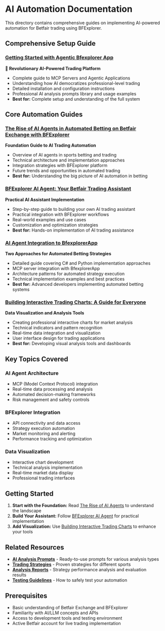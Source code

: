 # AI Automation Documentation

This directory contains comprehensive guides on implementing AI-powered automation for Betfair trading using BFExplorer.

## Comprehensive Setup Guide

### [Getting Started with Agentic Bfexplorer App](HowToStartWithAgenticBfexplorerApp.md)
**🤖 Revolutionary AI-Powered Trading Platform**
- Complete guide to MCP Servers and Agentic Applications
- Understanding how AI democratizes professional-level trading
- Detailed installation and configuration instructions
- Professional AI analysis prompts library and usage examples
- **Best for:** Complete setup and understanding of the full system

## Core Automation Guides

### [The Rise of AI Agents in Automated Betting on Betfair Exchange with BFExplorer](TheRiseOfAIAgentsInAutomatedBetting.md)
**Foundation Guide to AI Trading Automation**
- Overview of AI agents in sports betting and trading
- Technical architecture and implementation approaches
- Integration strategies with BFExplorer platform
- Future trends and opportunities in automated trading
- **Best for:** Understanding the big picture of AI automation in betting

### [BFExplorer AI Agent: Your Betfair Trading Assistant](AIAgentYourBetfairTradingAssistant.md)
**Practical AI Assistant Implementation**
- Step-by-step guide to building your own AI trading assistant
- Practical integration with BFExplorer workflows
- Real-world examples and use cases
- Customization and optimization strategies
- **Best for:** Hands-on implementation of AI trading assistance

### [AI Agent Integration to BfexplorerApp](AIAgentIntegrationToBfexplorerApp.md)
**Two Approaches for Automated Betting Strategies**
- Detailed guide covering C# and Python implementation approaches
- MCP server integration with BfexplorerApp
- Architecture patterns for automated strategy execution
- Technical implementation examples and best practices
- **Best for:** Advanced developers implementing automated betting systems

### [Building Interactive Trading Charts: A Guide for Everyone](BuildingInteractiveTradingCharts.md)
**Data Visualization and Analysis Tools**
- Creating professional interactive charts for market analysis
- Technical indicators and pattern recognition
- Real-time data integration and visualization
- User interface design for trading applications
- **Best for:** Developing visual analysis tools and dashboards

## Key Topics Covered

### AI Agent Architecture
- MCP (Model Context Protocol) integration
- Real-time data processing and analysis
- Automated decision-making frameworks
- Risk management and safety controls

### BFExplorer Integration
- API connectivity and data access
- Strategy execution automation
- Market monitoring and alerting
- Performance tracking and optimization

### Data Visualization
- Interactive chart development
- Technical analysis implementation
- Real-time market data display
- Professional trading interfaces

## Getting Started

1. **Start with the Foundation:** Read [The Rise of AI Agents](TheRiseOfAIAgentsInAutomatedBetting.md) to understand the landscape
2. **Build Your Assistant:** Follow [BFExplorer AI Agent](AIAgentYourBetfairTradingAssistant.md) for practical implementation
3. **Add Visualization:** Use [Building Interactive Trading Charts](BuildingInteractiveTradingCharts.md) to enhance your tools

## Related Resources

- **[AI Analysis Prompts](../Prompts/README.md)** - Ready-to-use prompts for various analysis types
- **[Trading Strategies](../Strategies/README.md)** - Proven strategies for different sports
- **[Analysis Reports](../Analysis/README.md)** - Strategy performance analysis and evaluation results
- **[Testing Guidelines](../TestingStrategy.md)** - How to safely test your automation

## Prerequisites

- Basic understanding of Betfair Exchange and BFExplorer
- Familiarity with AI/LLM concepts and APIs
- Access to development tools and testing environment
- Active Betfair account for live trading implementation
